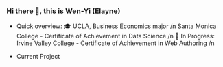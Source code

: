 ### Hi there 👋, this is Wen-Yi (Elayne)

- Quick overview:
🎓 UCLA, Business Economics major /n
   Santa Monica College - Certificate of Achievement in Data Science /n
📖 In Progress: Irvine Valley College - Certificate of Achievement in Web Authoring /n

- Current Project

<!--
**elayswew/elayswew** is a ✨ _special_ ✨ repository because its `README.md` (this file) appears on your GitHub profile.



